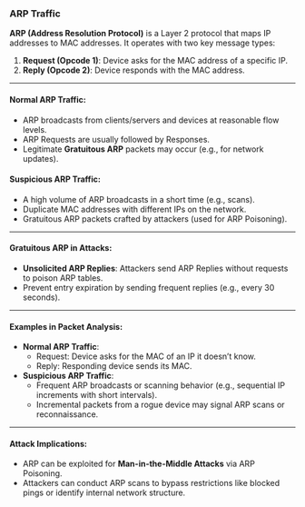 ### ARP Traffic

**ARP (Address Resolution Protocol)** is a Layer 2 protocol that maps IP addresses to MAC addresses. It operates with two key message types:

1. **Request (Opcode 1)**: Device asks for the MAC address of a specific IP.
2. **Reply (Opcode 2)**: Device responds with the MAC address.

---

#### **Normal ARP Traffic**:

- ARP broadcasts from clients/servers and devices at reasonable flow levels.
- ARP Requests are usually followed by Responses.
- Legitimate **Gratuitous ARP** packets may occur (e.g., for network updates).

#### **Suspicious ARP Traffic**:

- A high volume of ARP broadcasts in a short time (e.g., scans).
- Duplicate MAC addresses with different IPs on the network.
- Gratuitous ARP packets crafted by attackers (used for ARP Poisoning).

---

#### **Gratuitous ARP in Attacks**:

- **Unsolicited ARP Replies**: Attackers send ARP Replies without requests to poison ARP tables.
- Prevent entry expiration by sending frequent replies (e.g., every 30 seconds).

---

#### **Examples in Packet Analysis**:

- **Normal ARP Traffic**:
    - Request: Device asks for the MAC of an IP it doesn’t know.
    - Reply: Responding device sends its MAC.
- **Suspicious ARP Traffic**:
    - Frequent ARP broadcasts or scanning behavior (e.g., sequential IP increments with short intervals).
    - Incremental packets from a rogue device may signal ARP scans or reconnaissance.

---

#### **Attack Implications**:

- ARP can be exploited for **Man-in-the-Middle Attacks** via ARP Poisoning.
- Attackers can conduct ARP scans to bypass restrictions like blocked pings or identify internal network structure.